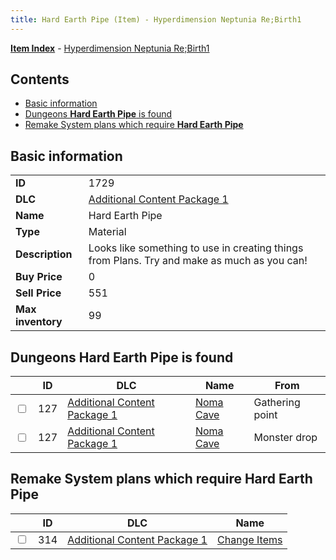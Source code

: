 ```yaml
---
title: Hard Earth Pipe (Item) - Hyperdimension Neptunia Re;Birth1
---
```


[**Item Index**](/neptunia/rb1/item/index.html) - [Hyperdimension Neptunia Re;Birth1](/neptunia/rb1)

## Contents

- [Basic information](#basic-information)
- [Dungeons **Hard Earth Pipe** is found](#dungeons-hard-earth-pipe-is-found)
- [Remake System plans which require **Hard Earth Pipe**](#remake-system-plans-which-require-hard-earth-pipe)
## Basic information

|   |   |
| -- | -- |
| **ID** | 1729 |
| **DLC** | [Additional Content Package 1](/neptunia/rb1/dlc/10-pack1.html) |
| **Name** | Hard Earth Pipe |
| **Type** | Material |
| **Description** | Looks like something to use in creating things from Plans. Try and make as much as you can! |
| **Buy Price** | 0 |
| **Sell Price** | 551 |
| **Max inventory** | 99 |


## Dungeons **Hard Earth Pipe** is found

|    | ID | DLC | Name | From |
| -- | -- | --- | ---- | ---- |
| <input type="checkbox" id="rb1-dungeon-10-127" class="trackbox" /> | 127 | [Additional Content Package 1](/neptunia/rb1/dlc/10-pack1.html) | [Noma Cave](/neptunia/rb1/dungeon/10-127-noma-cave.html) | Gathering point |
| <input type="checkbox" id="rb1-dungeon-10-127" class="trackbox" /> | 127 | [Additional Content Package 1](/neptunia/rb1/dlc/10-pack1.html) | [Noma Cave](/neptunia/rb1/dungeon/10-127-noma-cave.html) | Monster drop |


## Remake System plans which require **Hard Earth Pipe**

|    | ID | DLC | Name |
| -- | -- | --- | ---- |
| <input type="checkbox" id="rb1-quest-10-314" class="trackbox" /> | 314 | [Additional Content Package 1](/neptunia/rb1/dlc/10-pack1.html) | [Change Items](/neptunia/rb1/quest/10-314-change-items.html) |
